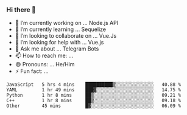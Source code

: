 ### Hi there 👋

- 🔭 I’m currently working on ... Node.js API
- 🌱 I’m currently learning ... Sequelize
- 👯 I’m looking to collaborate on ... Vue.Js
- 🤔 I’m looking for help with ... Vue.js
- 💬 Ask me about ... Telegram Bots 
- 📫 How to reach me: ... 
- 😄 Pronouns: ... He/Him
- ⚡ Fun fact: ... 


<!--START_SECTION:waka-->
```text
JavaScript   5 hrs 4 mins    ██████████▒░░░░░░░░░░░░░░   40.88 % 
YAML         1 hr 49 mins    ███▓░░░░░░░░░░░░░░░░░░░░░   14.75 % 
Python       1 hr 8 mins     ██▒░░░░░░░░░░░░░░░░░░░░░░   09.21 % 
C++          1 hr 8 mins     ██▒░░░░░░░░░░░░░░░░░░░░░░   09.18 % 
Other        45 mins         █▓░░░░░░░░░░░░░░░░░░░░░░░   06.09 % 
```
<!--END_SECTION:waka-->

<!--
**therealstein/therealstein** is a ✨ _special_ ✨ repository because its `README.md` (this file) appears on your GitHub profile.

Here are some ideas to get you started:

- 🔭 I’m currently working on ...
- 🌱 I’m currently learning ...
- 👯 I’m looking to collaborate on ...
- 🤔 I’m looking for help with ...
- 💬 Ask me about ...
- 📫 How to reach me: ...
- 😄 Pronouns: ...
- ⚡ Fun fact: ...
-->
